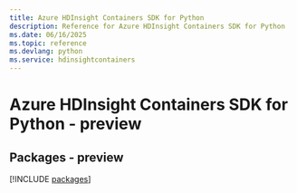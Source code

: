 ```yaml
---
title: Azure HDInsight Containers SDK for Python
description: Reference for Azure HDInsight Containers SDK for Python
ms.date: 06/16/2025
ms.topic: reference
ms.devlang: python
ms.service: hdinsightcontainers
---
```

# Azure HDInsight Containers SDK for Python - preview
## Packages - preview
[!INCLUDE [packages](hdinsight-containers-index.md)]